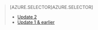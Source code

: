 > [AZURE.SELECTOR]AZURE.SELECTOR]
> 
> * [Update 2](../articles/storsimple/storsimple-manage-backup-policies-u2.md)
> * [Update 1 & earlier](../articles/storsimple/storsimple-manage-backup-policies.md)
> 
> 
